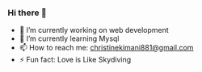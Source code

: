 ### Hi there 👋

<!--
**christinekimani/christinekimani** is a ✨ _special_ ✨ repository because its `README.md` (this file) appears on your GitHub profile.

Here are some ideas to get you started:-->

- 🔭 I’m currently working on web development
- 🌱 I’m currently learning Mysql
- 📫 How to reach me: christinekimani881@gmail.com
- ⚡ Fun fact: Love is Like Skydiving


